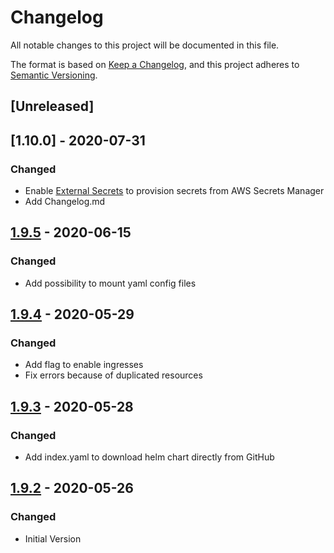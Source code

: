 # Changelog

All notable changes to this project will be documented in this file.

The format is based on [Keep a Changelog](https://keepachangelog.com/en/1.0.0/),
and this project adheres to [Semantic Versioning](https://semver.org/spec/v2.0.0.html).

## [Unreleased]


## [1.10.0] - 2020-07-31

### Changed

- Enable [External Secrets](https://github.com/godaddy/kubernetes-external-secrets) to provision secrets from AWS Secrets Manager 
- Add Changelog.md 

## [1.9.5] - 2020-06-15

### Changed

- Add possibility to mount yaml config files

## [1.9.4] - 2020-05-29

### Changed

- Add flag to enable ingresses
- Fix errors because of duplicated resources 

## [1.9.3] - 2020-05-28

### Changed

- Add index.yaml to download helm chart directly from GitHub

## [1.9.2] - 2020-05-26

### Changed

- Initial Version


[1.9.2]: https://github.com/DVPE-cloud/aws-helm-service-chart/tree/aws-helm-service-chart-1.9.2
[1.9.3]: https://github.com/DVPE-cloud/aws-helm-service-chart/tree/aws-helm-service-chart-1.9.3
[1.9.4]: https://github.com/DVPE-cloud/aws-helm-service-chart/tree/aws-helm-service-chart-1.9.4
[1.9.5]: https://github.com/DVPE-cloud/aws-helm-service-chart/tree/aws-helm-service-chart-1.9.5
[1.9.10]: https://github.com/DVPE-cloud/aws-helm-service-chart/tree/aws-helm-service-chart-1.9.10

